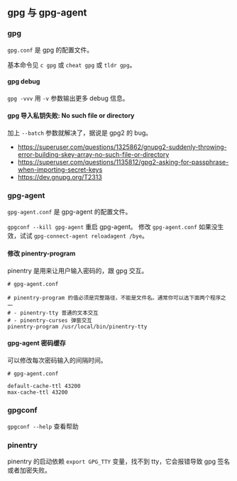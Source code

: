 ## gpg 与 gpg-agent

### gpg

`gpg.conf` 是 gpg 的配置文件。

基本命令见 `c gpg` 或 `cheat gpg` 或 `tldr gpg`。

#### gpg debug

`gpg -vvv` 用 `-v` 参数输出更多 debug 信息。

#### gpg 导入私钥失败: No such file or directory

加上 `--batch` 参数就解决了，据说是 gpg2 的 bug。

- https://superuser.com/questions/1325862/gnupg2-suddenly-throwing-error-building-skey-array-no-such-file-or-directory
- https://superuser.com/questions/1135812/gpg2-asking-for-passphrase-when-importing-secret-keys
- https://dev.gnupg.org/T2313

### gpg-agent

`gpg-agent.conf` 是 gpg-agent 的配置文件。

`gpgconf --kill gpg-agent` 重启 gpg-agent。
修改 `gpg-agent.conf` 如果没生效，试试 `gpg-connect-agent reloadagent /bye`。

#### 修改 pinentry-program

pinentry 是用来让用户输入密码的，跟 gpg 交互。

```
# gpg-agent.conf

# pinentry-program 的值必须是完整路径，不能是文件名。通常你可以选下面两个程序之一
# - pinentry-tty 普通的文本交互
# - pinentry-curses 弹窗交互
pinentry-program /usr/local/bin/pinentry-tty
```

#### gpg-agent 密码缓存

可以修改每次密码输入的间隔时间。

```
# gpg-agent.conf

default-cache-ttl 43200
max-cache-ttl 43200
```

### gpgconf

`gpgconf --help` 查看帮助


### pinentry

pinentry 的启动依赖 `export GPG_TTY` 变量，找不到 tty，它会报错导致 gpg 签名或者加密失败。
